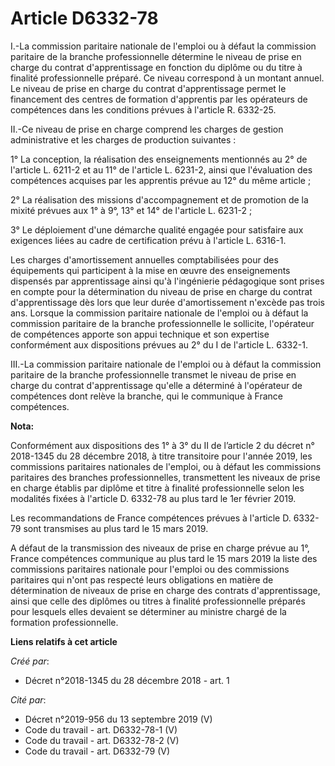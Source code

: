 # Article D6332-78

I.-La commission paritaire nationale de l'emploi ou à défaut la commission paritaire de la branche professionnelle détermine
le niveau de prise en charge du contrat d'apprentissage en fonction du diplôme ou du titre à finalité professionnelle
préparé. Ce niveau correspond à un montant annuel. Le niveau de prise en charge du contrat d'apprentissage permet le
financement des centres de formation d'apprentis par les opérateurs de compétences dans les conditions prévues à l'article R.
6332-25.

II.-Ce niveau de prise en charge comprend les charges de gestion administrative et les charges de production suivantes :

1° La conception, la réalisation des enseignements mentionnés au 2° de l'article L. 6211-2 et au 11° de l'article L. 6231-2,
ainsi que l'évaluation des compétences acquises par les apprentis prévue au 12° du même article ;

2° La réalisation des missions d'accompagnement et de promotion de la mixité prévues aux 1° à 9°, 13° et 14° de l'article L.
6231-2 ;

3° Le déploiement d'une démarche qualité engagée pour satisfaire aux exigences liées au cadre de certification prévu à
l'article L. 6316-1.

Les charges d'amortissement annuelles comptabilisées pour des équipements qui participent à la mise en œuvre des
enseignements dispensés par apprentissage ainsi qu'à l'ingénierie pédagogique sont prises en compte pour la détermination du
niveau de prise en charge du contrat d'apprentissage dès lors que leur durée d'amortissement n'excède pas trois ans. Lorsque
la commission paritaire nationale de l'emploi ou à défaut la commission paritaire de la branche professionnelle le sollicite,
l'opérateur de compétences apporte son appui technique et son expertise conformément aux dispositions prévues au 2° du I de
l'article L. 6332-1.

III.-La commission paritaire nationale de l'emploi ou à défaut la commission paritaire de la branche professionnelle transmet
le niveau de prise en charge du contrat d'apprentissage qu'elle a déterminé à l'opérateur de compétences dont relève la
branche, qui le communique à France compétences.

**Nota:**

Conformément aux dispositions des 1° à 3° du II de l’article 2 du décret n° 2018-1345 du 28 décembre 2018, à titre
transitoire pour l'année 2019, les commissions paritaires nationales de l'emploi, ou à défaut les commissions paritaires des
branches professionnelles, transmettent les niveaux de prise en charge établis par diplôme et titre à finalité
professionnelle selon les modalités fixées à l'article D. 6332-78 au plus tard le 1er février 2019.

Les recommandations de France compétences prévues à l'article D. 6332-79 sont transmises au plus tard le 15 mars 2019.

A défaut de la transmission des niveaux de prise en charge prévue au 1°, France compétences communique au plus tard le 15
mars 2019 la liste des commissions paritaires nationale pour l'emploi ou des commissions paritaires qui n'ont pas respecté
leurs obligations en matière de détermination de niveaux de prise en charge des contrats d'apprentissage, ainsi que celle des
diplômes ou titres à finalité professionnelle préparés pour lesquels elles devaient se déterminer au ministre chargé de la
formation professionnelle.

**Liens relatifs à cet article**

_Créé par_:

  - Décret n°2018-1345 du 28 décembre 2018 - art. 1

_Cité par_:

  - Décret n°2019-956 du 13 septembre 2019 (V)
  - Code du travail - art. D6332-78-1 (V)
  - Code du travail - art. D6332-78-2 (V)
  - Code du travail - art. D6332-79 (V)
